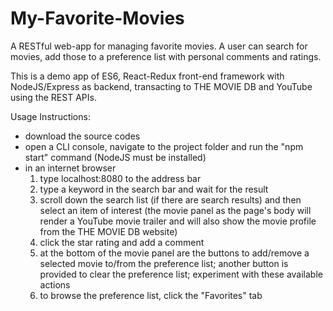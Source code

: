 # My-Favorite-Movies

A RESTful web-app for managing favorite movies.
A user can search for movies, add those to a preference list with personal comments and ratings.

This is a demo app of ES6, React-Redux front-end framework with NodeJS/Express as backend, transacting to THE MOVIE DB and YouTube using the REST APIs.

Usage Instructions:
- download the source codes
- open a CLI console, navigate to the project folder and run the "npm start" command (NodeJS must be installed)
- in an internet browser
  1) type localhost:8080 to the address bar
  2) type a keyword in the search bar and wait for the result
  3) scroll down the search list (if there are search results) and then select an item of interest (the movie panel as the page's body will render a YouTube movie trailer and will also show the movie profile from the THE MOVIE DB website)
  4) click the star rating and add a comment
  5) at the bottom of the movie panel are the buttons to add/remove a selected movie to/from the preference list; another button is provided to clear the preference list; experiment with these available actions
  6) to browse the preference list, click the "Favorites" tab
  
  
